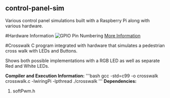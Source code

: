 ## control-panel-sim
Various control panel simulations built with a Raspberry Pi along with various hardware. 

#Hardware Information
![**GPIO Pin Numbering**](http://pi4j.com/images/j8header-3b-large.png)
[More Information](http://pi4j.com/pins/model-3b-rev1.html)

#Crosswalk
C program integrated with hardware that simulates a pedestrian cross walk with LEDs and Buttons.

Shows both possible implementations with a RGB LED as well as separate Red and White LEDs. 

**Compiler and Execution Information:**
'''bash
gcc -std=c99 -o crosswalk crosswalk.c -lwiringPi -lpthread
./crosswalk
'''
**Dependencies:**
1. softPwm.h

